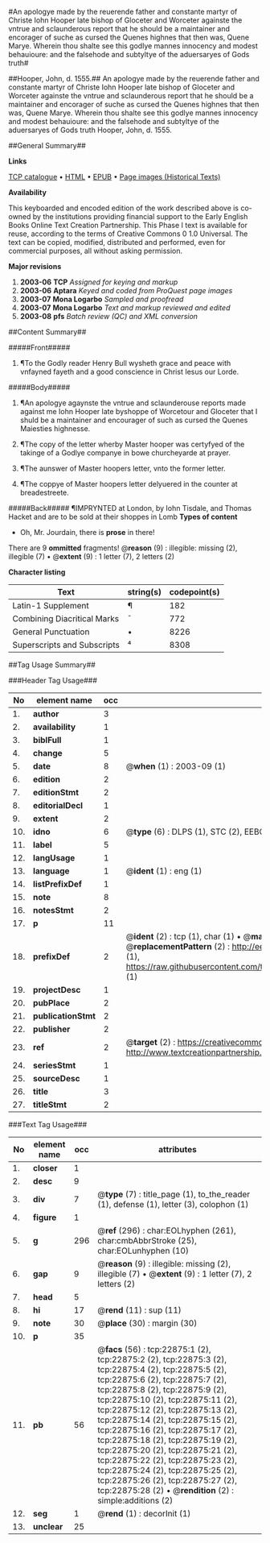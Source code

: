 #An apologye made by the reuerende father and constante martyr of Christe Iohn Hooper late bishop of Gloceter and Worceter againste the vntrue and sclaunderous report that he should be a maintainer and encorager of suche as cursed the Quenes highnes that then was, Quene Marye. Wherein thou shalte see this godlye mannes innocency and modest behauioure: and the falsehode and subtyltye of the aduersaryes of Gods truth#

##Hooper, John, d. 1555.##
An apologye made by the reuerende father and constante martyr of Christe Iohn Hooper late bishop of Gloceter and Worceter againste the vntrue and sclaunderous report that he should be a maintainer and encorager of suche as cursed the Quenes highnes that then was, Quene Marye. Wherein thou shalte see this godlye mannes innocency and modest behauioure: and the falsehode and subtyltye of the aduersaryes of Gods truth
Hooper, John, d. 1555.

##General Summary##

**Links**

[TCP catalogue](http://www.ota.ox.ac.uk/tcp/)  • 
[HTML](http://tei.it.ox.ac.uk/tcp/Texts-HTML/free/A03/A03619.html)  • 
[EPUB](http://tei.it.ox.ac.uk/tcp/Texts-EPUB/free/A03/A03619.epub) • 
[Page images (Historical Texts)](https://data.historicaltexts.jisc.ac.uk/view?pubId=eebo-99857189e&pageId=eebo-99857189e-22875-1)

**Availability**

This keyboarded and encoded edition of the
	       work described above is co-owned by the institutions
	       providing financial support to the Early English Books
	       Online Text Creation Partnership. This Phase I text is
	       available for reuse, according to the terms of Creative
	       Commons 0 1.0 Universal. The text can be copied,
	       modified, distributed and performed, even for
	       commercial purposes, all without asking permission.

**Major revisions**

1. __2003-06__ __TCP__ *Assigned for keying and markup*
1. __2003-06__ __Aptara__ *Keyed and coded from ProQuest page images*
1. __2003-07__ __Mona Logarbo__ *Sampled and proofread*
1. __2003-07__ __Mona Logarbo__ *Text and markup reviewed and edited*
1. __2003-08__ __pfs__ *Batch review (QC) and XML conversion*

##Content Summary##

#####Front#####

1. ¶To the Godly reader Henry
Bull wysheth grace and peace
with vnfayned fayeth and a
good conscience in
Christ Iesus our
Lorde.

#####Body#####

1. ¶An apologye agaynste
the vntrue and sclaunderouse
reports made against me Iohn Hooper
late byshoppe of Worcetour and
Gloceter that I shuld be a maintainer
and encourager of such
as cursed the Quenes
Maiesties highnesse.

1. ¶The copy of the letter wherby
Master hooper was certyfyed
of the takinge of a Godlye
companye in bowe
churcheyarde at
prayer.

1. ¶The aunswer of Master
hoopers letter, vnto the
former letter.

1. ¶The coppye of Master hoopers
letter delyuered in the
counter at breadestreete.

#####Back#####
¶IMPRYNTED
at London, by Iohn
Tisdale, and Thomas
Hacket and are to be sold
at their shoppes in
Lomb
**Types of content**

  * Oh, Mr. Jourdain, there is **prose** in there!

There are 9 **ommitted** fragments! 
 @__reason__ (9) : illegible: missing (2), illegible (7)  •  @__extent__ (9) : 1 letter (7), 2 letters (2)

**Character listing**


|Text|string(s)|codepoint(s)|
|---|---|---|
|Latin-1 Supplement|¶|182|
|Combining             Diacritical Marks|̄|772|
|General Punctuation|•|8226|
|Superscripts             and Subscripts|⁴|8308|

##Tag Usage Summary##

###Header Tag Usage###

|No|element name|occ|attributes|
|---|---|---|---|
|1.|__author__|3||
|2.|__availability__|1||
|3.|__biblFull__|1||
|4.|__change__|5||
|5.|__date__|8| @__when__ (1) : 2003-09 (1)|
|6.|__edition__|2||
|7.|__editionStmt__|2||
|8.|__editorialDecl__|1||
|9.|__extent__|2||
|10.|__idno__|6| @__type__ (6) : DLPS (1), STC (2), EEBO-CITATION (1), PROQUEST (1), VID (1)|
|11.|__label__|5||
|12.|__langUsage__|1||
|13.|__language__|1| @__ident__ (1) : eng (1)|
|14.|__listPrefixDef__|1||
|15.|__note__|8||
|16.|__notesStmt__|2||
|17.|__p__|11||
|18.|__prefixDef__|2| @__ident__ (2) : tcp (1), char (1)  •  @__matchPattern__ (2) : ([0-9\-]+):([0-9IVX]+) (1), (.+) (1)  •  @__replacementPattern__ (2) : http://eebo.chadwyck.com/downloadtiff?vid=$1&page=$2 (1), https://raw.githubusercontent.com/textcreationpartnership/Texts/master/tcpchars.xml#$1 (1)|
|19.|__projectDesc__|1||
|20.|__pubPlace__|2||
|21.|__publicationStmt__|2||
|22.|__publisher__|2||
|23.|__ref__|2| @__target__ (2) : https://creativecommons.org/publicdomain/zero/1.0/ (1), http://www.textcreationpartnership.org/docs/. (1)|
|24.|__seriesStmt__|1||
|25.|__sourceDesc__|1||
|26.|__title__|3||
|27.|__titleStmt__|2||


###Text Tag Usage###

|No|element name|occ|attributes|
|---|---|---|---|
|1.|__closer__|1||
|2.|__desc__|9||
|3.|__div__|7| @__type__ (7) : title_page (1), to_the_reader (1), defense (1), letter (3), colophon (1)|
|4.|__figure__|1||
|5.|__g__|296| @__ref__ (296) : char:EOLhyphen (261), char:cmbAbbrStroke (25), char:EOLunhyphen (10)|
|6.|__gap__|9| @__reason__ (9) : illegible: missing (2), illegible (7)  •  @__extent__ (9) : 1 letter (7), 2 letters (2)|
|7.|__head__|5||
|8.|__hi__|17| @__rend__ (11) : sup (11)|
|9.|__note__|30| @__place__ (30) : margin (30)|
|10.|__p__|35||
|11.|__pb__|56| @__facs__ (56) : tcp:22875:1 (2), tcp:22875:2 (2), tcp:22875:3 (2), tcp:22875:4 (2), tcp:22875:5 (2), tcp:22875:6 (2), tcp:22875:7 (2), tcp:22875:8 (2), tcp:22875:9 (2), tcp:22875:10 (2), tcp:22875:11 (2), tcp:22875:12 (2), tcp:22875:13 (2), tcp:22875:14 (2), tcp:22875:15 (2), tcp:22875:16 (2), tcp:22875:17 (2), tcp:22875:18 (2), tcp:22875:19 (2), tcp:22875:20 (2), tcp:22875:21 (2), tcp:22875:22 (2), tcp:22875:23 (2), tcp:22875:24 (2), tcp:22875:25 (2), tcp:22875:26 (2), tcp:22875:27 (2), tcp:22875:28 (2)  •  @__rendition__ (2) : simple:additions (2)|
|12.|__seg__|1| @__rend__ (1) : decorInit (1)|
|13.|__unclear__|25||
